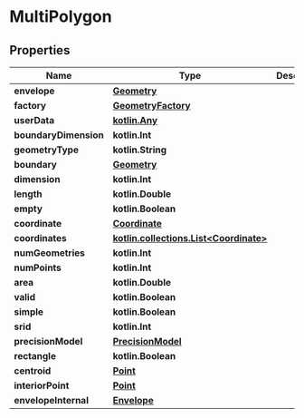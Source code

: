 
# MultiPolygon

## Properties
Name | Type | Description | Notes
------------ | ------------- | ------------- | -------------
**envelope** | [**Geometry**](Geometry.md) |  |  [optional]
**factory** | [**GeometryFactory**](GeometryFactory.md) |  |  [optional]
**userData** | [**kotlin.Any**](.md) |  |  [optional]
**boundaryDimension** | **kotlin.Int** |  |  [optional]
**geometryType** | **kotlin.String** |  |  [optional]
**boundary** | [**Geometry**](Geometry.md) |  |  [optional]
**dimension** | **kotlin.Int** |  |  [optional]
**length** | **kotlin.Double** |  |  [optional]
**empty** | **kotlin.Boolean** |  |  [optional]
**coordinate** | [**Coordinate**](Coordinate.md) |  |  [optional]
**coordinates** | [**kotlin.collections.List&lt;Coordinate&gt;**](Coordinate.md) |  |  [optional]
**numGeometries** | **kotlin.Int** |  |  [optional]
**numPoints** | **kotlin.Int** |  |  [optional]
**area** | **kotlin.Double** |  |  [optional]
**valid** | **kotlin.Boolean** |  |  [optional]
**simple** | **kotlin.Boolean** |  |  [optional]
**srid** | **kotlin.Int** |  |  [optional]
**precisionModel** | [**PrecisionModel**](PrecisionModel.md) |  |  [optional]
**rectangle** | **kotlin.Boolean** |  |  [optional]
**centroid** | [**Point**](Point.md) |  |  [optional]
**interiorPoint** | [**Point**](Point.md) |  |  [optional]
**envelopeInternal** | [**Envelope**](Envelope.md) |  |  [optional]



